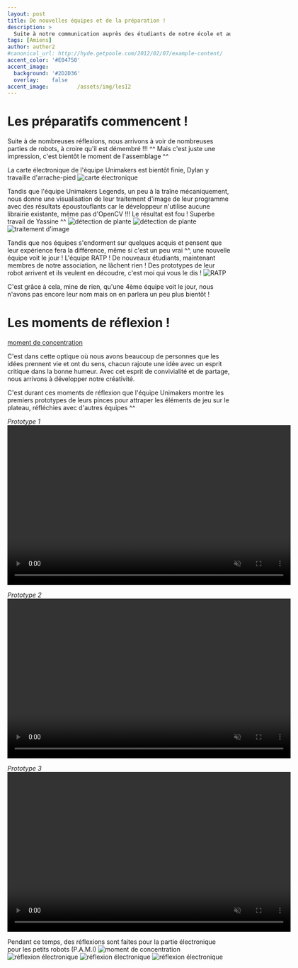 ```yaml
---
layout: post
title: De nouvelles équipes et de la préparation !
description: > 
  Suite à notre communication auprès des étudiants de notre école et aux efforts déployés pour créer des moments incroyables pour les membres de notre association, nous sommes ravis de constater une augmentation du nombre de personnes inscrites au sein de notre association ! Nous sommes impatients de partager tout cela avec vous ici ^^
tags: [Amiens]
author: author2
#canonical_url: http://hyde.getpoole.com/2012/02/07/example-content/
accent_color: '#E04750'
accent_image:       
  background: '#2D2D36'
  overlay:    false
accent_image:         /assets/img/lesI2
---
```


# Les préparatifs commencent !

Suite à de nombreuses réflexions, nous arrivons à voir de nombreuses parties de robots, à croire qu'il est démembré !!! ^^ Mais c'est juste une impression, c'est bientôt le moment de l'assemblage ^^

La carte électronique de l'équipe Unimakers est bientôt finie, Dylan y travaille d'arrache-pied ![carte électronique](/assets/img/post/de_nouvelle_equipe2023/carte_elek.png)

Tandis que l'équipe Unimakers Legends, un peu à la traîne mécaniquement, nous donne une visualisation de leur traitement d'image de leur programme avec des résultats époustouflants car le développeur n'utilise aucune librairie existante, même pas d'OpenCV !!! Le résultat est fou ! Superbe travail de Yassine ^^ ![détection de plante](/assets/img/post/de_nouvelle_equipe2023/detection_plante.png) ![détection de plante](/assets/img/post/de_nouvelle_equipe2023/detection_plante2.png) ![traitement d'image](/assets/img/post/de_nouvelle_equipe2023/traitement_img.png)

Tandis que nos équipes s'endorment sur quelques acquis et pensent que leur expérience fera la différence, même si c'est un peu vrai ^^, une nouvelle équipe voit le jour ! L'équipe RATP ! De nouveaux étudiants, maintenant membres de notre association, ne lâchent rien ! Des prototypes de leur robot arrivent et ils veulent en découdre, c'est moi qui vous le dis ! ![RATP](/assets/img/post/de_nouvelle_equipe2023/lesI2.jpg)

C'est grâce à cela, mine de rien, qu'une 4ème équipe voit le jour, nous n'avons pas encore leur nom mais on en parlera un peu plus bientôt !

# Les moments de réflexion !

[moment de concentration](/assets/img/post/de_nouvelle_equipe2023/moment_de_concentration2.jpg)

C'est dans cette optique où nous avons beaucoup de personnes que les idées prennent vie et ont du sens, chacun rajoute une idée avec un esprit critique dans la bonne humeur. Avec cet esprit de convivialité et de partage, nous arrivons à développer notre créativité.

C'est durant ces moments de réflexion que l'équipe Unimakers montre les premiers prototypes de leurs pinces pour attraper les éléments de jeu sur le plateau, réfléchies avec d'autres équipes ^^

*Prototype 1* 
<video width="640" height="360" controls muted>
  <source src="/assets/img/post/de_nouvelle_equipe2023/proto.mp4" type="video/mp4">
  Votre navigateur ne prend pas en charge la balise vidéo.
</video>

*Prototype 2* 
<video width="640" height="360" controls muted>
  <source src="/assets/img/post/de_nouvelle_equipe2023/proto2.mp4" type="video/mp4">
  Votre navigateur ne prend pas en charge la balise vidéo.
</video>

*Prototype 3* 
<video width="640" height="360" controls muted>
  <source src="/assets/img/post/de_nouvelle_equipe2023/proto3.mp4" type="video/mp4">
  Votre navigateur ne prend pas en charge la balise vidéo.
</video>

Pendant ce temps, des réflexions sont faites pour la partie électronique pour les petits robots (P.A.M.I) 
![moment de concentration](/assets/img/post/de_nouvelle_equipe2023/moment_de_concentration.jpg) 
![réflexion électronique](/assets/img/post/de_nouvelle_equipe2023/elek2.jpg) 
![réflexion électronique](/assets/img/post/de_nouvelle_equipe2023/elek3.jpg) 
![réflexion électronique](/assets/img/post/de_nouvelle_equipe2023/elek_reflex.jpg)
